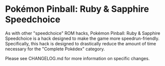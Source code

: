 # Pokémon Pinball: Ruby & Sapphire Speedchoice

As with other "speedchoice" ROM hacks, Pokémon Pinball: Ruby & Sapphire Speedchoice is a hack designed to make the game more speedrun-friendly. Specifically, this hack is designed to drastically reduce the amount of time necessary for the "Complete Pokédex" category.

Please see CHANGELOG.md for more information on specific changes.
